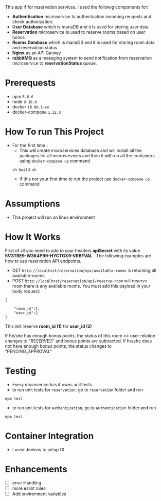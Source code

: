 This app if for reservation services. I used the followig components for:
-   **Authentication** microservice to authentcation incoming reuqests and check authorization.
-   **User Database** which is mariaDB and it is used for storing user data
-   **Reservation** microservice is used to reserve rooms based on user bonus
-   **Rooms Database** which is mariaDB and it is used for storing room data and reservation status
-   **Nginx** as an API Gatway
-   **rabbitMQ** as a messging system to send notification from reservation microservice to **reservationStatus** queue.


# Prerequests
- npm `5.6.0`
- node `8.10.0`
- docker `18.06.1-ce`
- docker-compose `1.22.0`

# How To run This Project
-  For the first time :
    -   This will create microservices database and will install all the packages for all microservices and then it will run all the containers using `docker-compose up` command
    ```
    sh build.sh
    ```
    - If this not your first time to run the project use `docker-compose up` command

# Assumptions
-  This project will run on linux environment

# How It Works
First of all you need to add to your headers **apiSecret** with its value **5V3TRE9-W3K4P99-HYCTGX9-VRBFVAL** . The following examples are how to use reservation API endpoints.

- GET `http://localhost/reservation/api/available-rooms` is returning all available-rooms
- POST `http://localhost/reservation/api/reserve-room` will reserve room there is any available rooms. You must add this payload in your body request:
```
{
	
	"room_id":1,
	"user_id":2
}
```
This will reserve **room_id (1)** for **user_id (2)**

 If he/she has enough bonus points, the status of this room <-> user relation
changes to "RESERVED" and bonus points are subtracted.
 If he/she does not have enough bonus points, the status changes to
“PENDING_APPROVAL”


# Testing
- Every microserice has it owns unit tests
- to run unit tests for `reservation`, go to `reservation` folder and run
```
npm test
```
- to run unit tests for `authentication`, go to `authentication` folder and run
```
npm test
```

# Container Integration
- I used Jenkins to setup CI

# Enhancements
- [ ] error Handling
- [ ] more eslint rules
- [ ] Add environment variables
